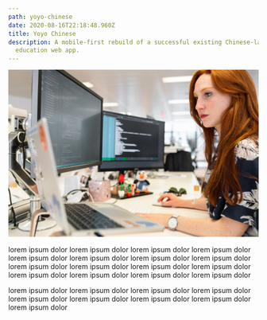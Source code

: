```yaml
---
path: yoyo-chinese
date: 2020-08-16T22:18:48.960Z
title: Yoyo Chinese
description: A mobile-first rebuild of a successful existing Chinese-language
  education web app.
---
```

![woman-at-computer](../assets/woman-computer.jpeg)

lorem ipsum dolor lorem ipsum dolor lorem ipsum dolor lorem ipsum dolor lorem ipsum dolor lorem ipsum dolor lorem ipsum dolor lorem ipsum dolor lorem ipsum dolor lorem ipsum dolor lorem ipsum dolor lorem ipsum dolor lorem ipsum dolor lorem ipsum dolor lorem ipsum dolor lorem ipsum dolor 

lorem ipsum dolor lorem ipsum dolor lorem ipsum dolor lorem ipsum dolor lorem ipsum dolor lorem ipsum dolor lorem ipsum dolor lorem ipsum dolor lorem ipsum dolor